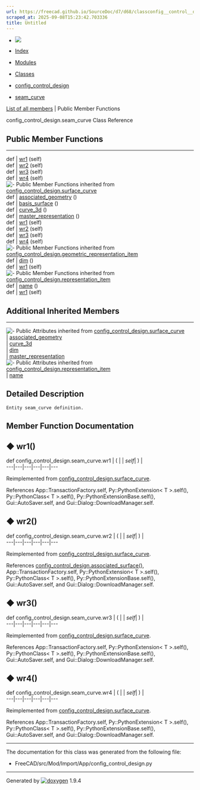 ```yaml
---
url: https://freecad.github.io/SourceDoc/d7/d68/classconfig__control__design_1_1seam__curve.html
scraped_at: 2025-09-08T15:23:42.703336
title: Untitled
---
```


  * [ ![](https://www.freecad.org/svg/logo-freecad.svg) ](https://freecadweb.org "FreeCAD")
  * [Index](../../index.html "Index")
  * [Modules](../../modules.html "Modules list")
  * [Classes](../../annotated.html "Annotated list")

  * [config_control_design](../../d4/d07/namespaceconfig__control__design.html)
  * [seam_curve](../../d7/d68/classconfig__control__design_1_1seam__curve.html)

[List of all members](../../dc/d62/classconfig__control__design_1_1seam__curve-members.html) | Public Member Functions

config_control_design.seam_curve Class Reference

##  Public Member Functions  
  
---  
def | [wr1](../../d7/d68/classconfig__control__design_1_1seam__curve.html#a84a4020f6d803bfad517b36cdd1558bb) (self)  
def | [wr2](../../d7/d68/classconfig__control__design_1_1seam__curve.html#a9276ead31fd75afe00ff6718cd642249) (self)  
def | [wr3](../../d7/d68/classconfig__control__design_1_1seam__curve.html#ae9a676b93a8e78c1554bbd64a806e337) (self)  
def | [wr4](../../d7/d68/classconfig__control__design_1_1seam__curve.html#aa6c749aebf5668ef398273bf33a8c18c) (self)  
![-](../../closed.png) Public Member Functions inherited from
[config_control_design.surface_curve](../../db/d04/classconfig__control__design_1_1surface__curve.html)  
def | [associated_geometry](../../db/d04/classconfig__control__design_1_1surface__curve.html#a7701f42950ec0965865d05d3d786a452) ()  
def | [basis_surface](../../db/d04/classconfig__control__design_1_1surface__curve.html#abfa790ac414a75af3b6ed8c093208a5a) ()  
def | [curve_3d](../../db/d04/classconfig__control__design_1_1surface__curve.html#af00a47c50765567d4e8d2735df0a71c9) ()  
def | [master_representation](../../db/d04/classconfig__control__design_1_1surface__curve.html#aebf64361f182c2d379f9d775abea23bc) ()  
def | [wr1](../../db/d04/classconfig__control__design_1_1surface__curve.html#a8c14cc35e33593ad00bb6b6d4d561cf9) (self)  
def | [wr2](../../db/d04/classconfig__control__design_1_1surface__curve.html#ac972c456bb3b774f17987a843b62ac1f) (self)  
def | [wr3](../../db/d04/classconfig__control__design_1_1surface__curve.html#a82693e1b45e4ec57fe4baf615b283d12) (self)  
def | [wr4](../../db/d04/classconfig__control__design_1_1surface__curve.html#acc28c023fef6730e88621f524b51de15) (self)  
![-](../../closed.png) Public Member Functions inherited from
[config_control_design.geometric_representation_item](../../d3/d18/classconfig__control__design_1_1geometric__representation__item.html)  
def | [dim](../../d3/d18/classconfig__control__design_1_1geometric__representation__item.html#aac385fb99d009b699d0d77f10ebdc5f1) ()  
def | [wr1](../../d3/d18/classconfig__control__design_1_1geometric__representation__item.html#a779ebde9495ea4132b585e06aa418f13) (self)  
![-](../../closed.png) Public Member Functions inherited from
[config_control_design.representation_item](../../d9/d69/classconfig__control__design_1_1representation__item.html)  
def | [name](../../d9/d69/classconfig__control__design_1_1representation__item.html#a5ea878073c85170f328deff23a9c5732) ()  
def | [wr1](../../d9/d69/classconfig__control__design_1_1representation__item.html#a4cdc1db49341dedc8f271ec89801c713) (self)  
  
##  Additional Inherited Members  
  
---  
![-](../../closed.png) Public Attributes inherited from
[config_control_design.surface_curve](../../db/d04/classconfig__control__design_1_1surface__curve.html)  
|
[associated_geometry](../../db/d04/classconfig__control__design_1_1surface__curve.html#adc97ffd2c484d9b33e95ead595c77fd1)  
|
[curve_3d](../../db/d04/classconfig__control__design_1_1surface__curve.html#a0cd961dd93cff214aa64e105c10282b2)  
|
[dim](../../db/d04/classconfig__control__design_1_1surface__curve.html#adff759b4e414d0656f1032e0c33b691e)  
|
[master_representation](../../db/d04/classconfig__control__design_1_1surface__curve.html#a09408a914bf07aa243c315340cd45f28)  
![-](../../closed.png) Public Attributes inherited from
[config_control_design.representation_item](../../d9/d69/classconfig__control__design_1_1representation__item.html)  
|
[name](../../d9/d69/classconfig__control__design_1_1representation__item.html#a0e8be677f8410825a46422f3c0e1c128)  
  
## Detailed Description

    
    
    Entity seam_curve definition.

## Member Function Documentation

## ◆ wr1()

def config_control_design.seam_curve.wr1  | ( |  | _self_| ) |   
---|---|---|---|---|---  
  
Reimplemented from
[config_control_design.surface_curve](../../db/d04/classconfig__control__design_1_1surface__curve.html#a8c14cc35e33593ad00bb6b6d4d561cf9).

References App::TransactionFactory.self, Py::PythonExtension< T >.self(),
Py::PythonClass< T >.self(), Py::PythonExtensionBase.self(),
Gui::AutoSaver.self, and Gui::Dialog::DownloadManager.self.

## ◆ wr2()

def config_control_design.seam_curve.wr2  | ( |  | _self_| ) |   
---|---|---|---|---|---  
  
Reimplemented from
[config_control_design.surface_curve](../../db/d04/classconfig__control__design_1_1surface__curve.html#ac972c456bb3b774f17987a843b62ac1f).

References
[config_control_design.associated_surface()](../../d4/d07/namespaceconfig__control__design.html#a87c7bf705612d4887f40d2b4f0d7e5b4),
App::TransactionFactory.self, Py::PythonExtension< T >.self(),
Py::PythonClass< T >.self(), Py::PythonExtensionBase.self(),
Gui::AutoSaver.self, and Gui::Dialog::DownloadManager.self.

## ◆ wr3()

def config_control_design.seam_curve.wr3  | ( |  | _self_| ) |   
---|---|---|---|---|---  
  
Reimplemented from
[config_control_design.surface_curve](../../db/d04/classconfig__control__design_1_1surface__curve.html#a82693e1b45e4ec57fe4baf615b283d12).

References App::TransactionFactory.self, Py::PythonExtension< T >.self(),
Py::PythonClass< T >.self(), Py::PythonExtensionBase.self(),
Gui::AutoSaver.self, and Gui::Dialog::DownloadManager.self.

## ◆ wr4()

def config_control_design.seam_curve.wr4  | ( |  | _self_| ) |   
---|---|---|---|---|---  
  
Reimplemented from
[config_control_design.surface_curve](../../db/d04/classconfig__control__design_1_1surface__curve.html#acc28c023fef6730e88621f524b51de15).

References App::TransactionFactory.self, Py::PythonExtension< T >.self(),
Py::PythonClass< T >.self(), Py::PythonExtensionBase.self(),
Gui::AutoSaver.self, and Gui::Dialog::DownloadManager.self.

* * *

The documentation for this class was generated from the following file:

  * FreeCAD/src/Mod/Import/App/config_control_design.py

* * *

Generated by
[![doxygen](../../doxygen.svg)](https://www.doxygen.org/index.html) 1.9.4

